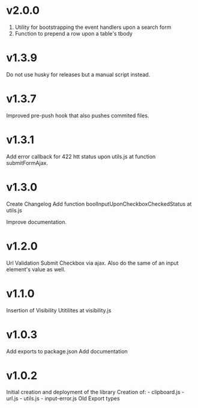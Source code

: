 # v2.0.0
1. Utility for bootstrapping the event handlers upon a search form
2. Function to prepend a row upon a table's tbody

# v1.3.9
Do not use husky for releases but a manual script instead.

# v1.3.7
Improved pre-push hook that also pushes commited files.

# v1.3.1
Add error callback for 422 htt status upon utils.js at function  submitFormAjax.

# v1.3.0
Create Changelog
Add function boolInputUponCheckboxCheckedStatus at utils.js

Improve documentation.

# v1.2.0
Url Validation
Submit Checkbox via ajax. Also do the same of an input element's value as well.

# v1.1.0
Insertion of Visibility Utitilites at visibility.js

# v1.0.3
Add exports to package.json
Add documentation

# v1.0.2
Initial creation and deployment of the library
Creation of:
    - clipboard.js
    - url.js
    - utils.js
    - input-error.js
Old Export types
